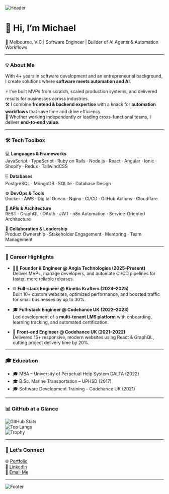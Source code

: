 <!-- Profile Banner -->
![Header](https://capsule-render.vercel.app/api?type=wave&color=0:0f2027,100:2c5364&height=200&section=header&text=Michael%20Gbanya&fontSize=50&fontColor=ffffff&animation=fadeIn&fontAlignY=35)

# 👋 Hi, I’m Michael  

📍 Melbourne, VIC | Software Engineer | Builder of AI Agents & Automation Workflows  

---

### 💡 About Me
With 4+ years in software development and an entrepreneurial background, I create solutions where **software meets automation and AI**.  

⚡ I’ve built MVPs from scratch, scaled production systems, and delivered results for businesses across industries.  
🛠️ I combine **frontend & backend expertise** with a knack for **automation workflows** that save time and drive efficiency.  
🤝 Whether working independently or leading cross-functional teams, I deliver **end-to-end value**.  

---

### 🛠️ Tech Toolbox  

💻 **Languages & Frameworks**  
JavaScript · TypeScript · Ruby on Rails · Node.js · React · Angular · Ionic · Shopify · Redux · TailwindCSS  

🗄️ **Databases**  
PostgreSQL · MongoDB · SQLite · Database Design  

⚙️ **DevOps & Tools**  
Docker · AWS · Digital Ocean · Nginx · CI/CD · GitHub Actions · Cloudflare  

🔌 **APIs & Architecture**  
REST · GraphQL · OAuth · JWT · n8n Automation · Service-Oriented Architecture  

👥 **Collaboration & Leadership**  
Product Ownership · Stakeholder Engagement · Mentoring · Team Management  

---

### 🚀 Career Highlights  

- 🧑‍💻 **Founder & Engineer @ Angia Technologies (2025–Present)**  
  Deliver MVPs, manage developers, and automate CI/CD pipelines for faster, more reliable releases.  

- 🌐 **Full-stack Engineer @ Kinetic Krafters (2024–2025)**  
  Built 10+ custom websites, optimized performance, and boosted traffic for small businesses by up to 30%.  

- 🎓 **Full-stack Engineer @ Codehance UK (2022–2023)**  
  Led development of a **multi-tenant LMS platform** with onboarding, learning tracking, and automated certification.  

- 🎨 **Front-end Engineer @ Codehance UK (2021–2022)**  
  Delivered 15+ responsive, modern websites using React & GraphQL, cutting project delivery time by 20%.  

---

### 🎓 Education  
- 🎓 MBA – University of Perpetual Help System DALTA (2022)  
- 🎓 B.Sc. Marine Transportation – UPHSD (2017)  
- 🎓 Software Development Training – Codehance UK (2021)  

---

### 📊 GitHub at a Glance  

![GitHub Stats](https://github-readme-stats.vercel.app/api?username=gbanyamichael&show_icons=true&theme=radical)  
![Top Langs](https://github-readme-stats.vercel.app/api/top-langs/?username=gbanyamichael&layout=compact&theme=radical)  
![Trophy](https://github-profile-trophy.vercel.app/?username=gbanyamichael&theme=onedark&no-frame=true&no-bg=true&margin-w=15)  

---

### 🔗 Let’s Connect  
🌐 [Portfolio](https://yourwebsite.com)  
💼 [LinkedIn](https://linkedin.com/in/YOUR-LINK)  
📧 [Email Me](mailto:your.email@example.com)  

---

<!-- Footer Banner -->
![Footer](https://capsule-render.vercel.app/api?type=waving&color=0:2c5364,100:0f2027&height=100&section=footer)
